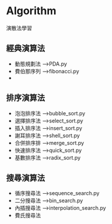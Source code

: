 # Algorithm
 演散法學習

## 經典演算法
- 動態規劃法 -->PDA.py
- 費伯那序列 -->fibonacci.py
- 

## 排序演算法
- 泡泡排序法 -->bubble_sort.py
- 選擇排序法 -->select_sort.py
- 插入排序法 -->insert_sort.py
- 謝耳排序法 -->shell_sort.py
- 合併排序排 -->merge_sort.py
- 快速排序法 -->quick_sort.py
- 基數排序法 -->radix_sort.py

## 搜尋演算法
- 循序搜尋法 -->sequence_search.py
- 二分搜尋法 -->bin_search.py
- 內插搜尋法 -->interpolation_search.py
- 費氏搜尋法 